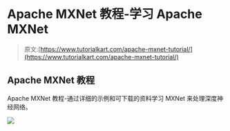 # Apache MXNet 教程-学习 Apache MXNet

> 原文:[https://www.tutorialkart.com/apache-mxnet-tutorial/](https://www.tutorialkart.com/apache-mxnet-tutorial/)

## Apache MXNet 教程

Apache MXNet 教程-通过详细的示例和可下载的资料学习 MXNet 来处理深度神经网络。

[![](../Images/925da31b32d6bc3827932f6c8afb11bb.png)](https://www.tutorialkart.com/)